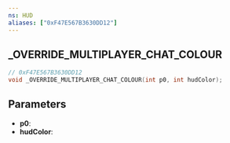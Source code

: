 ```yaml
---
ns: HUD
aliases: ["0xF47E567B3630DD12"]
---
```

## _OVERRIDE_MULTIPLAYER_CHAT_COLOUR

```c
// 0xF47E567B3630DD12
void _OVERRIDE_MULTIPLAYER_CHAT_COLOUR(int p0, int hudColor);
```

## Parameters
* **p0**: 
* **hudColor**: 

